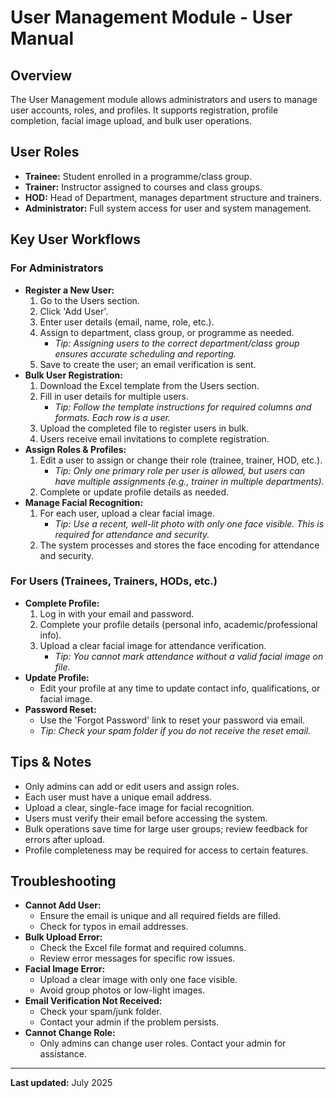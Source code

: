 # User Management Module - User Manual

## Overview
The User Management module allows administrators and users to manage user accounts, roles, and profiles. It supports registration, profile completion, facial image upload, and bulk user operations.

## User Roles
- **Trainee:** Student enrolled in a programme/class group.
- **Trainer:** Instructor assigned to courses and class groups.
- **HOD:** Head of Department, manages department structure and trainers.
- **Administrator:** Full system access for user and system management.

## Key User Workflows

### For Administrators
- **Register a New User:**
  1. Go to the Users section.
  2. Click 'Add User'.
  3. Enter user details (email, name, role, etc.).
  4. Assign to department, class group, or programme as needed.
     - *Tip: Assigning users to the correct department/class group ensures accurate scheduling and reporting.*
  5. Save to create the user; an email verification is sent.
- **Bulk User Registration:**
  1. Download the Excel template from the Users section.
  2. Fill in user details for multiple users.
     - *Tip: Follow the template instructions for required columns and formats. Each row is a user.*
  3. Upload the completed file to register users in bulk.
  4. Users receive email invitations to complete registration.
- **Assign Roles & Profiles:**
  1. Edit a user to assign or change their role (trainee, trainer, HOD, etc.).
     - *Tip: Only one primary role per user is allowed, but users can have multiple assignments (e.g., trainer in multiple departments).* 
  2. Complete or update profile details as needed.
- **Manage Facial Recognition:**
  1. For each user, upload a clear facial image.
     - *Tip: Use a recent, well-lit photo with only one face visible. This is required for attendance and security.*
  2. The system processes and stores the face encoding for attendance and security.

### For Users (Trainees, Trainers, HODs, etc.)
- **Complete Profile:**
  1. Log in with your email and password.
  2. Complete your profile details (personal info, academic/professional info).
  3. Upload a clear facial image for attendance verification.
     - *Tip: You cannot mark attendance without a valid facial image on file.*
- **Update Profile:**
  - Edit your profile at any time to update contact info, qualifications, or facial image.
- **Password Reset:**
  - Use the 'Forgot Password' link to reset your password via email.
  - *Tip: Check your spam folder if you do not receive the reset email.*

## Tips & Notes
- Only admins can add or edit users and assign roles.
- Each user must have a unique email address.
- Upload a clear, single-face image for facial recognition.
- Users must verify their email before accessing the system.
- Bulk operations save time for large user groups; review feedback for errors after upload.
- Profile completeness may be required for access to certain features.

## Troubleshooting
- **Cannot Add User:**
  - Ensure the email is unique and all required fields are filled.
  - Check for typos in email addresses.
- **Bulk Upload Error:**
  - Check the Excel file format and required columns.
  - Review error messages for specific row issues.
- **Facial Image Error:**
  - Upload a clear image with only one face visible.
  - Avoid group photos or low-light images.
- **Email Verification Not Received:**
  - Check your spam/junk folder.
  - Contact your admin if the problem persists.
- **Cannot Change Role:**
  - Only admins can change user roles. Contact your admin for assistance.

---
**Last updated:** July 2025

